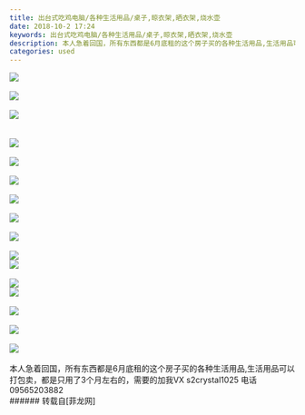 ```yaml
---
title: 出台式吃鸡电脑/各种生活用品/桌子,晾衣架,晒衣架,烧水壶
date: 2018-10-2 17:24
keywords: 出台式吃鸡电脑/各种生活用品/桌子,晾衣架,晒衣架,烧水壶
description: 本人急着回国，所有东西都是6月底租的这个房子买的各种生活用品,生活用品可以打包卖，都是只用了3个月左右的，需要的加我VX s2crystal1025 电话09565203882
categories: used
---
```

<td class="t_f" id="postmessage_1938114">


<img aid="955956" data-cf-modified-151a5e6e0c203265ce4c5d26-="" file="data/attachment/forum/201810/02/172039pkfqlou3zr6kqu98.jpg.thumb.jpg" id="aimg_955956" inpost="1" onclick="" onmouseover="" src="http://www.flw.ph/data/attachment/forum/201810/02/172039pkfqlou3zr6kqu98.jpg" style="cursor:pointer" zoomfile="data/attachment/forum/201810/02/172039pkfqlou3zr6kqu98.jpg"/>


<br/>
<br/>

<img aid="955957" data-cf-modified-151a5e6e0c203265ce4c5d26-="" file="data/attachment/forum/201810/02/172040dmo46rmo80ywogzr.jpg.thumb.jpg" id="aimg_955957" inpost="1" onclick="" onmouseover="" src="http://www.flw.ph/data/attachment/forum/201810/02/172040dmo46rmo80ywogzr.jpg" style="cursor:pointer" zoomfile="data/attachment/forum/201810/02/172040dmo46rmo80ywogzr.jpg"/>


<br/>
<br/>

<img aid="955958" data-cf-modified-151a5e6e0c203265ce4c5d26-="" file="data/attachment/forum/201810/02/172042jp33knakyynna07y.jpg.thumb.jpg" id="aimg_955958" inpost="1" onclick="" onmouseover="" src="http://www.flw.ph/data/attachment/forum/201810/02/172042jp33knakyynna07y.jpg" style="cursor:pointer" zoomfile="data/attachment/forum/201810/02/172042jp33knakyynna07y.jpg"/>


<br/>
<br/>
<br/>

<img aid="955959" data-cf-modified-151a5e6e0c203265ce4c5d26-="" file="data/attachment/forum/201810/02/172045bcwhqelwcdrv54hz.jpg.thumb.jpg" id="aimg_955959" inpost="1" onclick="" onmouseover="" src="http://www.flw.ph/data/attachment/forum/201810/02/172045bcwhqelwcdrv54hz.jpg" style="cursor:pointer" zoomfile="data/attachment/forum/201810/02/172045bcwhqelwcdrv54hz.jpg"/>


<br/>
<br/>

<img aid="955955" data-cf-modified-151a5e6e0c203265ce4c5d26-="" file="data/attachment/forum/201810/02/172037mp95tuq7uw5c7h2q.jpg.thumb.jpg" id="aimg_955955" inpost="1" onclick="" onmouseover="" src="http://www.flw.ph/data/attachment/forum/201810/02/172037mp95tuq7uw5c7h2q.jpg" style="cursor:pointer" zoomfile="data/attachment/forum/201810/02/172037mp95tuq7uw5c7h2q.jpg"/>


<br/>
<br/>

<img aid="955954" data-cf-modified-151a5e6e0c203265ce4c5d26-="" file="data/attachment/forum/201810/02/172036b666ureuicy1rrcm.jpg.thumb.jpg" id="aimg_955954" inpost="1" onclick="" onmouseover="" src="http://www.flw.ph/data/attachment/forum/201810/02/172036b666ureuicy1rrcm.jpg" style="cursor:pointer" zoomfile="data/attachment/forum/201810/02/172036b666ureuicy1rrcm.jpg"/>


<br/>
<br/>

<img aid="955951" data-cf-modified-151a5e6e0c203265ce4c5d26-="" file="data/attachment/forum/201810/02/172032muubuz63lnjhug4z.jpg.thumb.jpg" id="aimg_955951" inpost="1" onclick="" onmouseover="" src="http://www.flw.ph/data/attachment/forum/201810/02/172032muubuz63lnjhug4z.jpg" style="cursor:pointer" zoomfile="data/attachment/forum/201810/02/172032muubuz63lnjhug4z.jpg"/>


<br/>
<br/>

<img aid="955952" data-cf-modified-151a5e6e0c203265ce4c5d26-="" file="data/attachment/forum/201810/02/172034vh9sxsb323pz3b5b.jpg.thumb.jpg" id="aimg_955952" inpost="1" onclick="" onmouseover="" src="http://www.flw.ph/data/attachment/forum/201810/02/172034vh9sxsb323pz3b5b.jpg" style="cursor:pointer" zoomfile="data/attachment/forum/201810/02/172034vh9sxsb323pz3b5b.jpg"/>


<br/>
<br/>

<img aid="955949" data-cf-modified-151a5e6e0c203265ce4c5d26-="" file="data/attachment/forum/201810/02/172029zv2t9utp8d45dven.jpg.thumb.jpg" id="aimg_955949" inpost="1" onclick="" onmouseover="" src="http://www.flw.ph/data/attachment/forum/201810/02/172029zv2t9utp8d45dven.jpg" style="cursor:pointer" zoomfile="data/attachment/forum/201810/02/172029zv2t9utp8d45dven.jpg"/>


<br/>
<br/>

<img aid="955950" data-cf-modified-151a5e6e0c203265ce4c5d26-="" file="data/attachment/forum/201810/02/172030cfadml8a2dszad5r.jpg.thumb.jpg" id="aimg_955950" inpost="1" onclick="" onmouseover="" src="http://www.flw.ph/data/attachment/forum/201810/02/172030cfadml8a2dszad5r.jpg" style="cursor:pointer" zoomfile="data/attachment/forum/201810/02/172030cfadml8a2dszad5r.jpg"/>


<br/>

<img aid="955948" data-cf-modified-151a5e6e0c203265ce4c5d26-="" file="data/attachment/forum/201810/02/172028dehovajet26eoks6.jpg.thumb.jpg" id="aimg_955948" inpost="1" onclick="" onmouseover="" src="http://www.flw.ph/data/attachment/forum/201810/02/172028dehovajet26eoks6.jpg" style="cursor:pointer" zoomfile="data/attachment/forum/201810/02/172028dehovajet26eoks6.jpg"/>


<br/>
<br/>

<img aid="955947" data-cf-modified-151a5e6e0c203265ce4c5d26-="" file="data/attachment/forum/201810/02/172026fznupy78wussvw8w.jpg.thumb.jpg" id="aimg_955947" inpost="1" onclick="" onmouseover="" src="http://www.flw.ph/data/attachment/forum/201810/02/172026fznupy78wussvw8w.jpg" style="cursor:pointer" zoomfile="data/attachment/forum/201810/02/172026fznupy78wussvw8w.jpg"/>


<br/>

<img aid="955946" data-cf-modified-151a5e6e0c203265ce4c5d26-="" file="data/attachment/forum/201810/02/172025fa9hll5khhkcxyal.jpg.thumb.jpg" id="aimg_955946" inpost="1" onclick="" onmouseover="" src="http://www.flw.ph/data/attachment/forum/201810/02/172025fa9hll5khhkcxyal.jpg" style="cursor:pointer" zoomfile="data/attachment/forum/201810/02/172025fa9hll5khhkcxyal.jpg"/>


<br/>
<br/>

<img aid="955945" data-cf-modified-151a5e6e0c203265ce4c5d26-="" file="data/attachment/forum/201810/02/172023cpluclh5bpj88zhz.jpg.thumb.jpg" id="aimg_955945" inpost="1" onclick="" onmouseover="" src="http://www.flw.ph/data/attachment/forum/201810/02/172023cpluclh5bpj88zhz.jpg" style="cursor:pointer" zoomfile="data/attachment/forum/201810/02/172023cpluclh5bpj88zhz.jpg"/>


<br/>
<br/>

<img aid="955944" data-cf-modified-151a5e6e0c203265ce4c5d26-="" file="data/attachment/forum/201810/02/172022e7jpvvjc47c7f46f.jpg.thumb.jpg" id="aimg_955944" inpost="1" onclick="" onmouseover="" src="http://www.flw.ph/data/attachment/forum/201810/02/172022e7jpvvjc47c7f46f.jpg" style="cursor:pointer" zoomfile="data/attachment/forum/201810/02/172022e7jpvvjc47c7f46f.jpg"/>


<br/>
<br/>

<img aid="955943" data-cf-modified-151a5e6e0c203265ce4c5d26-="" file="data/attachment/forum/201810/02/172021d4sk72ix2xs96s77.jpg.thumb.jpg" id="aimg_955943" inpost="1" onclick="" onmouseover="" src="http://www.flw.ph/data/attachment/forum/201810/02/172021d4sk72ix2xs96s77.jpg" style="cursor:pointer" zoomfile="data/attachment/forum/201810/02/172021d4sk72ix2xs96s77.jpg"/>


<br/>
<br/>
本人急着回国，所有东西都是6月底租的这个房子买的各种生活用品,生活用品可以打包卖，都是只用了3个月左右的，需要的加我VX s2crystal1025 电话09565203882<br/>
</td>
###### 转载自[菲龙网]